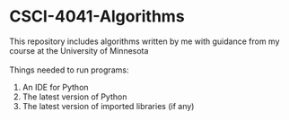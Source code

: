 # CSCI-4041-Algorithms
This repository includes algorithms written by me with guidance from my course at the University of Minnesota<br/><br/>
Things needed to run programs:
1. An IDE for Python
2. The latest version of Python
3. The latest version of imported libraries (if any)
